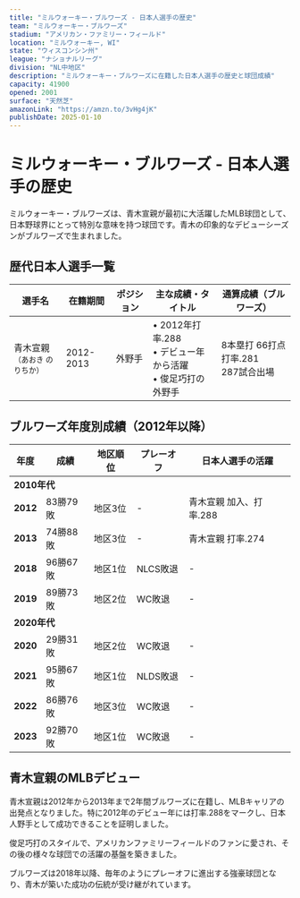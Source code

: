 ```yaml
---
title: "ミルウォーキー・ブルワーズ - 日本人選手の歴史"
team: "ミルウォーキー・ブルワーズ"
stadium: "アメリカン・ファミリー・フィールド"
location: "ミルウォーキー, WI"
state: "ウィスコンシン州"
league: "ナショナルリーグ"
division: "NL中地区"
description: "ミルウォーキー・ブルワーズに在籍した日本人選手の歴史と球団成績"
capacity: 41900
opened: 2001
surface: "天然芝"
amazonLink: "https://amzn.to/3vHg4jK"
publishDate: 2025-01-10
---
```


# ミルウォーキー・ブルワーズ - 日本人選手の歴史

ミルウォーキー・ブルワーズは、青木宣親が最初に大活躍したMLB球団として、日本野球界にとって特別な意味を持つ球団です。青木の印象的なデビューシーズンがブルワーズで生まれました。

## 歴代日本人選手一覧

<div class="players-table-container">
  <table class="players-table">
    <thead>
      <tr>
        <th>選手名</th>
        <th>在籍期間</th>
        <th>ポジション</th>
        <th>主な成績・タイトル</th>
        <th>通算成績（ブルワーズ）</th>
      </tr>
    </thead>
    <tbody>
      <tr class="player-row">
        <td class="player-name">青木宣親<br><small>（あおき のりちか）</small></td>
        <td>2012-2013</td>
        <td>外野手</td>
        <td>
          • 2012年打率.288<br>
          • デビュー年から活躍<br>
          • 俊足巧打の外野手
        </td>
        <td>8本塁打 66打点<br>打率.281<br>287試合出場</td>
      </tr>
    </tbody>
  </table>
</div>

## ブルワーズ年度別成績（2012年以降）

<div class="records-table-container">
  <table class="records-table">
    <thead>
      <tr>
        <th>年度</th>
        <th>成績</th>
        <th>地区順位</th>
        <th>プレーオフ</th>
        <th>日本人選手の活躍</th>
      </tr>
    </thead>
    <tbody>
      <tr class="decade-header">
        <td colspan="5"><strong>2010年代</strong></td>
      </tr>
      <tr class="record-row">
        <td><strong>2012</strong></td>
        <td>83勝79敗</td>
        <td>地区3位</td>
        <td>-</td>
        <td>青木宣親 加入、打率.288</td>
      </tr>
      <tr class="record-row">
        <td><strong>2013</strong></td>
        <td>74勝88敗</td>
        <td>地区3位</td>
        <td>-</td>
        <td>青木宣親 打率.274</td>
      </tr>
      <tr class="record-row">
        <td><strong>2018</strong></td>
        <td>96勝67敗</td>
        <td>地区1位</td>
        <td>NLCS敗退</td>
        <td>-</td>
      </tr>
      <tr class="record-row">
        <td><strong>2019</strong></td>
        <td>89勝73敗</td>
        <td>地区2位</td>
        <td>WC敗退</td>
        <td>-</td>
      </tr>
      <tr class="decade-header">
        <td colspan="5"><strong>2020年代</strong></td>
      </tr>
      <tr class="record-row">
        <td><strong>2020</strong></td>
        <td>29勝31敗</td>
        <td>地区2位</td>
        <td>WC敗退</td>
        <td>-</td>
      </tr>
      <tr class="record-row">
        <td><strong>2021</strong></td>
        <td>95勝67敗</td>
        <td>地区1位</td>
        <td>NLDS敗退</td>
        <td>-</td>
      </tr>
      <tr class="record-row">
        <td><strong>2022</strong></td>
        <td>86勝76敗</td>
        <td>地区3位</td>
        <td>WC敗退</td>
        <td>-</td>
      </tr>
      <tr class="record-row">
        <td><strong>2023</strong></td>
        <td>92勝70敗</td>
        <td>地区1位</td>
        <td>WC敗退</td>
        <td>-</td>
      </tr>
    </tbody>
  </table>
</div>

## 青木宣親のMLBデビュー

青木宣親は2012年から2013年まで2年間ブルワーズに在籍し、MLBキャリアの出発点となりました。特に2012年のデビュー年には打率.288をマークし、日本人野手として成功できることを証明しました。

俊足巧打のスタイルで、アメリカンファミリーフィールドのファンに愛され、その後の様々な球団での活躍の基盤を築きました。

ブルワーズは2018年以降、毎年のようにプレーオフに進出する強豪球団となり、青木が築いた成功の伝統が受け継がれています。